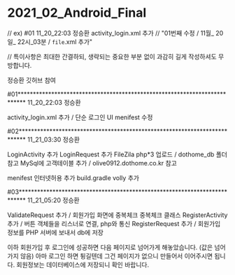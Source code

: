 # 2021_02_Android_Final

// ex) #01 11_20_22:03 정승환 activity_login.xml 추가
// "01번째 수정 / 11월_ 20일_ 22시_03분 / `file`.xml 추가"

// 특이사항은 최대한 간결하되, 생략되는 중요한 부분 없이 과감히 길게 작성하셔도 무방합니다.

정승환 깃허브 참여

#01**************************************************************************
11_20_22:03 정승환


activity_login.xml 추가 / 단순 로그인 UI
menifest 수정

#02**************************************************************************
11_21_03:30 정승환


LoginActivity       추가
LoginRequest        추가
FileZila php*3 업로드 / dothome_db 폴더 참고
MySql에 고객테이블 추가 / olive0912.dothome.co.kr 참고

menifest        인터넷허용 추가
build.gradle    volly 추가

#03**************************************************************************
11_21_05:20 정승환


ValidateRequest     추가 / 회원가입 화면에 중복체크 중복체크 클래스
RegisterActivity    추가 / 버튼 객체들을 리스너로 연결, php와 통신
RegisterRequest     추가 / 회원가입 정보를 PHP 서버에 보내서 db에 저장

이하 회원가입 후 로그인에 성공하면 다음 페이지로 넘어가게 해놓았습니다.
(값은 넘어가지 않음)
아마 로그인 하면 튕길텐데 그건 페이지가 없으니 만들어서 이어주시면 됩니다.
회원정보는 데이터베이스에 저장되니 확인 바랍니다.


